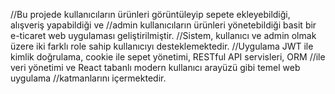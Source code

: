 //Bu projede kullanıcıların ürünleri görüntüleyip sepete ekleyebildiği, alışveriş yapabildiği ve
//admin kullanıcıların ürünleri yönetebildiği basit bir e-ticaret web uygulaması geliştirilmiştir.
//Sistem, kullanıcı ve admin olmak üzere iki farklı role sahip kullanıcıyı desteklemektedir.
//Uygulama JWT ile kimlik doğrulama, cookie ile sepet yönetimi, RESTful API servisleri, ORM
//ile veri yönetimi ve React tabanlı modern kullanıcı arayüzü gibi temel web uygulama
//katmanlarını içermektedir.
